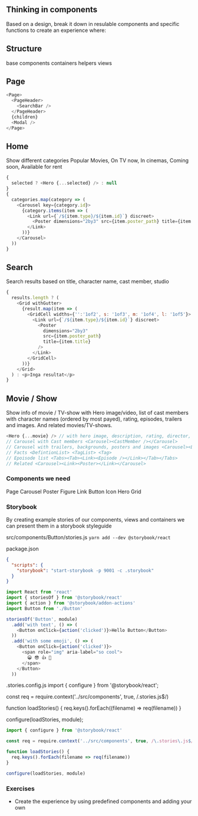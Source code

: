 ## Thinking in components

Based on a design, break it down in resulable components and specific functions to create an experience where:

## Structure

base
components
containers
helpers
views

## Page

```js
<Page>
  <PageHeader>
    <SearchBar />
  </PageHeader>
  {children}
  <Modal />
</Page>
```

## Home

Show different categories Popular Movies, On TV now, In cinemas, Coming soon, Available for rent

```js
{
  selected ? <Hero {...selected} /> : null
}
{
  categories.map(category => (
    <Carousel key={category.id}>
      {category.items(item => (
        <Link url={`/${item.type}/${item.id}`} discreet>
          <Poster dimensions="2by3" src={item.poster_path} title={item.title} />
        </Link>
      ))}
    </Carousel>
  ))
}
```

## Search

Search results based on title, character name, cast member, studio

```js
{
  results.length ? (
    <Grid withGutter>
      {result.map(item => (
        <GridCell widths={'':'1of2', s: '1of3', m: '1of4', l: '1of5'}>
          <Link url={`/${item.type}/${item.id}`} discreet>
            <Poster
              dimensions="2by3"
              src={item.poster_path}
              title={item.title}
            />
          </Link>
        </GridCell>
      ))}
    </Grid>
  ) : <p>Inga resultat</p>
}
```

## Movie / Show

Show info of movie / TV-show with Hero image/video, list of cast members with character names (ordered by most payed), rating, episodes, trailers and images. And related movies/TV-shows.

```js
<Hero {...movie} /> // with hero image, description, rating, director, actors,
// Carousel with Cast members <Carousel><CastMember /></Carousel>
// Carousel with trailers, backgrounds, posters and images <Carousel><Link><Figure /></Link></Carousel>
// Facts <DefintionList> <TagList> <Tag>
// Epoisode list <Tabs><Tab><Link><Episode /></Link></Tab></Tabs>
// Related <Carousel><Link><Poster></Link></Carousel>
```

### Components we need

Page
Carousel
Poster
Figure
Link
Button
Icon
Hero
Grid

### Storybook

By creating example stories of our components, views and containers we can present them in a storybook styleguide

src/components/Button/stories.js
`yarn add --dev @storybook/react`

package.json

```json
{
  "scripts": {
    "storybook": "start-storybook -p 9001 -c .storybook"
  }
}
```

```js
import React from 'react'
import { storiesOf } from '@storybook/react'
import { action } from '@storybook/addon-actions'
import Button from './Button'

storiesOf('Button', module)
  .add('with text', () => (
    <Button onClick={action('clicked')}>Hello Button</Button>
  ))
  .add('with some emoji', () => (
    <Button onClick={action('clicked')}>
      <span role="img" aria-label="so cool">
        😀 😎 👍 💯
      </span>
    </Button>
  ))
```

.stories.config.js
import { configure } from '@storybook/react';

const req = require.context('../src/components', true, /\.stories\.js$/)

function loadStories() {
req.keys().forEach((filename) => req(filename))
}

configure(loadStories, module);

```js
import { configure } from '@storybook/react'

const req = require.context('../src/components', true, /\.stories\.js$/)

function loadStories() {
  req.keys().forEach(filename => req(filename))
}

configure(loadStories, module)
```

### Exercises

- Create the experience by using predefined components and adding your own
